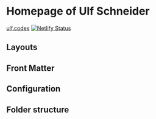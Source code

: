 # Homepage of Ulf Schneider

[ulf.codes](https://ulf.codes) 
[![Netlify Status](https://api.netlify.com/api/v1/badges/074e3581-6200-46c8-8c75-144e6ee0e81e/deploy-status)](https://app.netlify.com/sites/ulfschneider/deploys)

## Layouts

## Front Matter

## Configuration

## Folder structure
